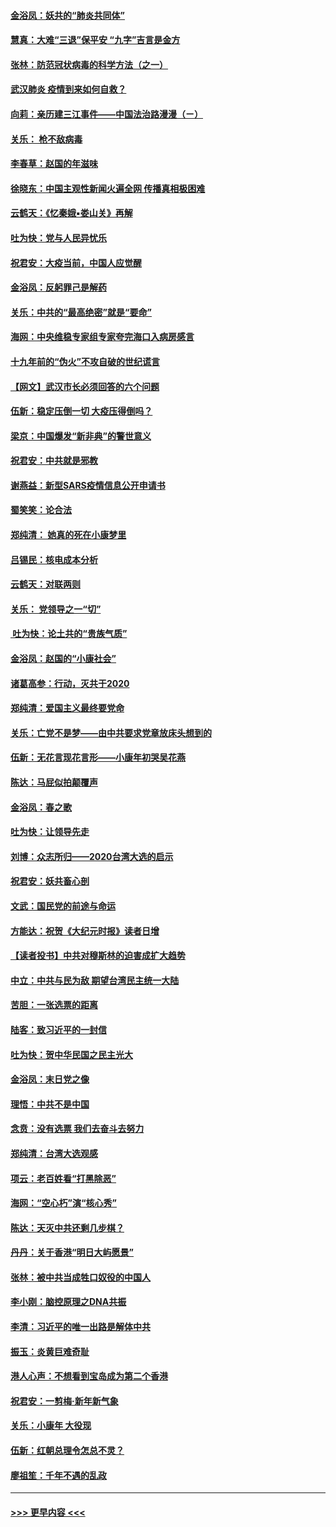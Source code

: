 #### [金浴凤：妖共的“肺炎共同体”](../pages/nsc993/n11829448.md?t=01300101) 
#### [慧真：大难“三退”保平安 “九字”吉言是金方](../pages/nsc993/n11829501.md?t=01300101) 
#### [张林：防范冠状病毒的科学方法（之一）](../pages/nsc993/n11828618.md?t=01300101) 
#### [武汉肺炎 疫情到来如何自救？](../pages/nsc993/n11827632.md?t=01300101) 
#### [向莉：亲历建三江事件——中国法治路漫漫（ㄧ）](../pages/nsc993/n11827190.md?t=01300101) 
#### [关乐： 枪不敌病毒](../pages/nsc993/n11826746.md?t=01300101) 
#### [李春草：赵国的年滋味](../pages/nsc993/n11826321.md?t=01300101) 
#### [徐晓东：中国主观性新闻火遍全网 传播真相极困难](../pages/nsc993/n11826508.md?t=01300101) 
#### [云鹤天：《忆秦娥▪娄山关》再解](../pages/nsc993/n11824682.md?t=01300101) 
#### [吐为快：党与人民异忧乐](../pages/nsc993/n11824660.md?t=01300101) 
#### [祝君安：大疫当前，中国人应觉醒](../pages/nsc993/n11821946.md?t=01300101) 
#### [金浴凤：反躬罪己是解药](../pages/nsc993/n11820280.md?t=01300101) 
#### [关乐：中共的“最高绝密”就是“要命”](../pages/nsc993/n11816946.md?t=01300101) 
#### [海网：中央维稳专家组专家夸完海口入病房感言](../pages/nsc993/n11815138.md?t=01300101) 
#### [十九年前的“伪火”不攻自破的世纪谎言](../pages/nsc993/n11813238.md?t=01300101) 
#### [【网文】武汉市长必须回答的六个问题](../pages/nsc993/n11813848.md?t=01300101) 
#### [伍新：稳定压倒一切 大疫压得倒吗？](../pages/nsc993/n11812634.md?t=01300101) 
#### [梁京：中国爆发“新非典”的警世意义](../pages/nsc993/n11812554.md?t=01300101) 
#### [祝君安：中共就是邪教](../pages/nsc993/n11812431.md?t=01300101) 
#### [谢燕益：新型SARS疫情信息公开申请书](../pages/nsc993/n11808840.md?t=01300101) 
#### [蜀笑笑：论合法](../pages/nsc993/n11808064.md?t=01300101) 
#### [郑纯清： 她真的死在小康梦里](../pages/nsc993/n11806623.md?t=01300101) 
#### [吕锡民：核电成本分析](../pages/nsc993/n11806284.md?t=01300101) 
#### [云鹤天：对联两则](../pages/nsc993/n11805957.md?t=01300101) 
#### [关乐： 党领导之一“切”](../pages/nsc993/n11804505.md?t=01300101) 
#### [ 吐为快：论土共的“贵族气质”](../pages/nsc993/n11804490.md?t=01300101) 
#### [金浴凤：赵国的“小康社会”](../pages/nsc993/n11804452.md?t=01300101) 
#### [诸葛高参：行动，灭共于2020](../pages/nsc993/n11804120.md?t=01300101) 
#### [郑纯清：爱国主义最终要党命](../pages/nsc993/n11802197.md?t=01300101) 
#### [关乐：亡党不是梦——由中共要求党章放床头想到的](../pages/nsc993/n11802156.md?t=01300101) 
#### [伍新：无花言现花言形——小康年初哭吴花燕](../pages/nsc993/n11800044.md?t=01300101) 
#### [陈达：马屁似拍颠覆声](../pages/nsc993/n11800010.md?t=01300101) 
#### [金浴凤：春之歌](../pages/nsc993/n11797687.md?t=01300101) 
#### [吐为快：让领导先走](../pages/nsc993/n11797512.md?t=01300101) 
#### [刘博：众志所归——2020台湾大选的启示](../pages/nsc993/n11796878.md?t=01300101) 
#### [祝君安：妖共畜心剖](../pages/nsc993/n11794273.md?t=01300101) 
#### [文武：国民党的前途与命运](../pages/nsc993/n11794198.md?t=01300101) 
#### [方能达：祝贺《大纪元时报》读者日增](../pages/nsc993/n11793807.md?t=01300101) 
#### [【读者投书】中共对穆斯林的迫害成扩大趋势](../pages/nsc993/n11791371.md?t=01300101) 
#### [中立：中共与民为敌 期望台湾民主统一大陆](../pages/nsc993/n11790392.md?t=01300101) 
#### [苦胆：一张选票的距离](../pages/nsc993/n11788914.md?t=01300101) 
#### [陆客：致习近平的一封信](../pages/nsc993/n11788867.md?t=01300101) 
#### [吐为快：贺中华民国之民主光大](../pages/nsc993/n11788618.md?t=01300101) 
#### [金浴凤：末日党之像](../pages/nsc993/n11787475.md?t=01300101) 
#### [理悟：中共不是中国](../pages/nsc993/n11787463.md?t=01300101) 
#### [念贲：没有选票  我们去奋斗去努力](../pages/nsc993/n11787398.md?t=01300101) 
#### [郑纯清：台湾大选观感](../pages/nsc993/n11786210.md?t=01300101) 
#### [项云：老百姓看“打黑除恶”](../pages/nsc993/n11785398.md?t=01300101) 
#### [海网：“空心朽”演“核心秀”](../pages/nsc993/n11783874.md?t=01300101) 
#### [陈达：天灭中共还剩几步棋？](../pages/nsc993/n11783719.md?t=01300101) 
#### [丹丹：关于香港“明日大屿愿景”](../pages/nsc993/n11783273.md?t=01300101) 
#### [张林：被中共当成牲口奴役的中国人](../pages/nsc993/n11782397.md?t=01300101) 
#### [李小刚：脑控原理之DNA共振](../pages/nsc993/n11780962.md?t=01300101) 
#### [李清：习近平的唯一出路是解体中共](../pages/nsc993/n11780866.md?t=01300101) 
#### [振玉：炎黄巨难奇耻](../pages/nsc993/n11779632.md?t=01300101) 
#### [港人心声：不想看到宝岛成为第二个香港](../pages/nsc993/n11778817.md?t=01300101) 
#### [祝君安：一剪梅‧新年新气象](../pages/nsc993/n11776340.md?t=01300101) 
#### [关乐：小康年 大役现](../pages/nsc993/n11774213.md?t=01300101) 
#### [伍新：红朝总理令怎总不灵？](../pages/nsc993/n11770813.md?t=01300101) 
#### [廖祖笙：千年不遇的乱政](../pages/nsc993/n11770373.md?t=01300101) 

----
#### [ >>> 更早内容 <<< ](../indexes/nsc993-earlier.md)
